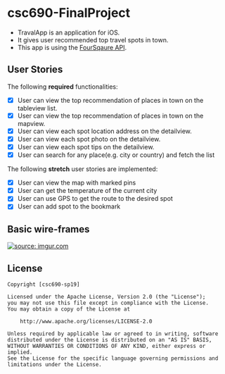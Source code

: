 # csc690-FinalProject

* TravalApp is an application for iOS.
* It gives user recommended top travel spots in town.
* This app is using the [FourSqaure API](https://developer.foursquare.com).

## User Stories

The following **required** functionalities:

* [x] User can view the top recommendation of places in town on the tableview list. 
* [x] User can view the top recommendation of places in town on the mapview. 
* [x] User can view each spot location address on the detailview. 
* [x] User can view each spot photo on the detailview. 
* [x] User can view each spot tips on the detailview.
* [x] User can search for any place(e.g. city or country) and fetch the list

The following **stretch** user stories are implemented:
* [x] User can view the map with marked pins
* [x] User can get the temperature of the current city
* [x] User can use GPS to get the route to the desired spot
* [x] User can add spot to the bookmark

## Basic wire-frames


<a href="https://imgur.com/uFVWhNy"><img src="https://i.imgur.com/uFVWhNy.png" title="source: imgur.com" /></a>


## License

    Copyright [csc690-sp19] 

    Licensed under the Apache License, Version 2.0 (the "License");
    you may not use this file except in compliance with the License.
    You may obtain a copy of the License at

        http://www.apache.org/licenses/LICENSE-2.0

    Unless required by applicable law or agreed to in writing, software
    distributed under the License is distributed on an "AS IS" BASIS,
    WITHOUT WARRANTIES OR CONDITIONS OF ANY KIND, either express or implied.
    See the License for the specific language governing permissions and
    limitations under the License.
